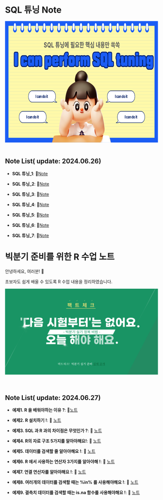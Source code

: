 # SQL 튜닝 Note
<img src="https://github.com/hyenns/HYEIN/blob/main/001.png" width="700" height="400">
&nbsp;

## Note List( update: 2024.06.26)

- **SQL 튜닝_1**:  📄[Note](https://aluminum-magpie-a29.notion.site/SQL-_1-ba1abc18e12e43779d855f86c4a15f14?pvs=4)
  
- **SQL 튜닝_2**: 📄[Note](https://aluminum-magpie-a29.notion.site/SQL-_2-951945436da44b7d98672a24cfded8d0?pvs=4)
  
- **SQL 튜닝_3**: 📄[Note](https://aluminum-magpie-a29.notion.site/SQL-_3-04d756be82e844998611349b497af401?pvs=4)

- **SQL 튜닝_4**: 📄[Note](https://aluminum-magpie-a29.notion.site/SQL-_3-04d756be82e844998611349b497af401?pvs=4)

- **SQL 튜닝_5**: 📄[Note](https://aluminum-magpie-a29.notion.site/SQL-_5-7bee7ccd28fd4ee0b3846f8a7dacc21f?pvs=4)

- **SQL 튜닝_6**: 📄[Note](https://aluminum-magpie-a29.notion.site/SQL-_6-bc85a83a11974d54ab49adaf6d4c2638?pvs=4)

- **SQL 튜닝_7**: 📄[Note](https://aluminum-magpie-a29.notion.site/SQL-_7-b171ddb51fa14b989d8da38ea25df6e1?pvs=4)


# 빅분기 준비를 위한 R 수업 노트

안녕하세요, 여러분!  🌟

초보자도 쉽게 배울 수 있도록 R 수업 내용을 정리하였습니다.

<img src="https://github.com/hyenns/HYEIN/blob/main/R%20%EC%88%98%EC%97%852.png">

&nbsp;

## Note List( update: 2024.06.27)


- **예제1. R 을 배워야하는 이유 ?**:  📄[노트](https://github.com/oracleyu01/R_class/blob/main/%E2%96%A3%20%EC%98%88%EC%A0%9C1.%20R%20%EC%9D%84%20%EB%B0%B0%EC%9B%8C%EC%95%BC%ED%95%98%EB%8A%94%20%EC%9D%B4%EC%9C%A0.txt)
  &nbsp;
  
- **예제2. R 설치하기 !**: 📄 [노트](https://github.com/oracleyu01/R_class/blob/main/%E2%96%A3%20%EC%98%88%EC%A0%9C2.%20%20R%20%EC%84%A4%EC%B9%98%ED%95%98%EA%B8%B0.txt)

- **예제3. SQL 과 R 과의 차이점은 무엇인가 ?**: 📄 [노트](https://github.com/oracleyu01/R_class/blob/main/%E2%96%A3%20%EC%98%88%EC%A0%9C3.%20%20SQL%20%EA%B3%BC%20%20R%20%EA%B3%BC%EC%9D%98%20%EC%B0%A8%EC%9D%B4%EC%A0%90%EC%9D%80%20%EB%AC%B4%EC%97%87%EC%9D%B8%EA%B0%80.txt)

- **예제4. R의 자료 구조 5가지를 알아야해요!**: 📄 [노트](https://github.com/oracleyu01/R_class/blob/main/%E2%96%A3%20%EC%98%88%EC%A0%9C4.%20%20R%EC%9D%98%20%EC%9E%90%EB%A3%8C%20%EA%B5%AC%EC%A1%B0%205%EA%B0%80%EC%A7%80.txt)

- **예제5. 데이터를 검색할 줄 알아야해요 !**: 📄 [노트](https://github.com/oracleyu01/R_class/blob/main/%E2%96%A3%20%EC%98%88%EC%A0%9C5.%20%EB%8D%B0%EC%9D%B4%ED%84%B0%20%EA%B2%80%EC%83%89%ED%95%98%EA%B8%B0.txt)

- **예제6. R 에서 사용하는 연산자 3가지를 알아야해 !**: 📄 [노트](https://github.com/oracleyu01/R_class/blob/main/%E2%96%A3%20%EC%98%88%EC%A0%9C6.%20R%20%EC%97%B0%EC%82%B0%EC%9E%90%203%EA%B0%80%EC%A7%80.txt)

- **예제7. 연결 연산자를 알아야해요 !**: 📄 [노트](https://github.com/oracleyu01/R_class/blob/main/%E2%96%A3%20%EC%98%88%EC%A0%9C7.%20%EC%97%B0%EA%B2%B0%20%EC%97%B0%EC%82%B0%EC%9E%90%EB%A5%BC%20%EC%95%8C%EC%95%84%EC%95%BC%ED%95%B4%EC%9A%94%20!.txt)

- **예제8. 여러개의 데이터를 검색할 때는 %in% 를 사용해야해요 !**: 📄 [노트](https://github.com/oracleyu01/R_class/blob/main/%E2%96%A3%20%EC%98%88%EC%A0%9C8.%20%EC%97%AC%EB%9F%AC%EA%B0%9C%EC%9D%98%20%EB%8D%B0%EC%9D%B4%ED%84%B0%EB%A5%BC%20%EA%B2%80%EC%83%89%ED%95%A0%20%EB%95%8C%EB%8A%94%20%25in%25%20%EB%A5%BC%20%EC%82%AC%EC%9A%A9%ED%95%B4%EC%95%BC%ED%95%B4%EC%9A%94%20!.txt)

- **예제9. 결측치 데이터를 검색할 때는 is.na 함수를 사용해야해요 !**: 📄 [노트](https://github.com/oracleyu01/R_class/blob/main/%E2%96%A3%20%EC%98%88%EC%A0%9C9.%20%EA%B2%B0%EC%B8%A1%EC%B9%98%20%EB%8D%B0%EC%9D%B4%ED%84%B0%EB%A5%BC%20%EA%B2%80%EC%83%89%ED%95%A0%20%EB%95%8C%EB%8A%94%20is.na%20%ED%95%A8%EC%88%98%EB%A5%BC%20%EC%82%AC%EC%9A%A9%ED%95%B4%EC%95%BC%ED%95%B4%EC%9A%94%20!.txt)

